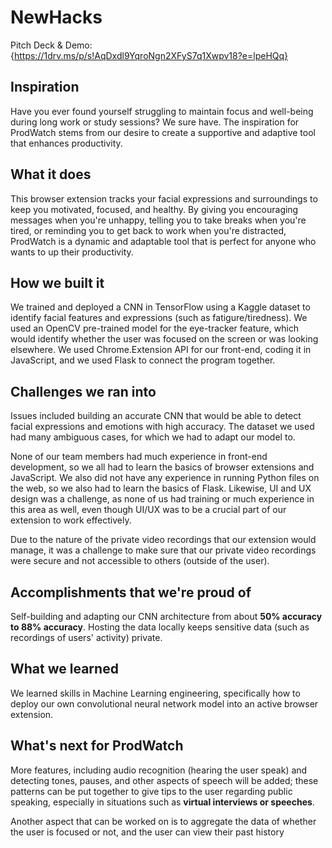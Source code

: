 # NewHacks
Pitch Deck & Demo:
 {https://1drv.ms/p/s!AqDxdl9YqroNgn2XFyS7q1Xwpv18?e=lpeHQq}
## Inspiration
Have you ever found yourself struggling to maintain focus and well-being during long work or study sessions? We sure have. The inspiration for ProdWatch stems from our desire to create a supportive and adaptive tool that enhances productivity. 

## What it does

This browser extension tracks your facial expressions and surroundings to keep you motivated, focused, and healthy. By giving you encouraging messages when you're unhappy, telling you to take breaks when you're tired, or reminding you to get back to work when you're distracted, ProdWatch is a dynamic and adaptable tool that is perfect for anyone who wants to up their productivity. 


## How we built it

We trained and deployed a CNN in TensorFlow using a Kaggle dataset to identify facial features and expressions (such as fatigure/tiredness). 
We used an OpenCV pre-trained model for the eye-tracker feature, which would identify whether the user was focused on the screen or was looking elsewhere. 
We used Chrome.Extension API for our front-end, coding it in JavaScript, and we used Flask to connect the program together. 

## Challenges we ran into

Issues included building an accurate CNN that would be able to detect facial expressions and emotions with high accuracy. The dataset we used had many ambiguous cases, for which we had to adapt our model to. 

None of our team members had much experience in front-end development, so we all had to learn the basics of browser extensions and JavaScript. We also did not have any experience in running Python files on the web, so we also had to learn the basics of Flask. Likewise, UI and UX design was a challenge, as none of us had training or much experience in this area as well, even though UI/UX was to be a crucial part of our extension to work effectively. 

Due to the nature of the private video recordings that our extension would manage, it was a challenge to make sure that our private video recordings were secure and not accessible to others (outside of the user). 



## Accomplishments that we're proud of

Self-building and adapting our CNN architecture from about **50% accuracy to 88% accuracy**. 
Hosting the data locally keeps sensitive data (such as recordings of users' activity) private. 


## What we learned

We learned skills in Machine Learning engineering, specifically how to deploy our own convolutional neural network model into an active browser extension. 


## What's next for ProdWatch

More features, including audio recognition (hearing the user speak) and detecting tones, pauses, and other aspects of speech will be added; these patterns can be put together to give tips to the user regarding public speaking, especially in situations such as **virtual interviews or speeches**. 

Another aspect that can be worked on is to aggregate the data of whether the user is focused or not, and the user can view their past history 

